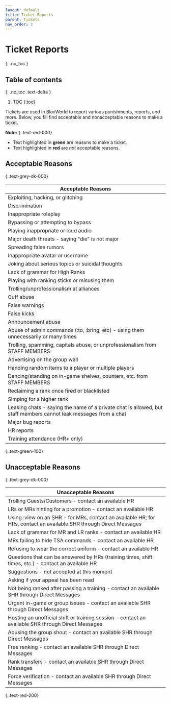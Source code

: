 ```yaml
---
layout: default
title: Ticket Reports
parent: Tickets
nav_order: 3
---
```


# Ticket Reports
{: .no_toc }

## Table of contents
{: .no_toc .text-delta }

1. TOC
{:toc}

Tickets are used in BloxWorld to report various punishments, reports, and more. Below, you fill find acceptable and nonacceptable reasons to make a ticket.

**Note:**
{:.text-red-000} 
- Text highlighted in **green** are reasons to make a ticket.
- Text highlighted in **red** are *not* acceptable reasons. 

## Acceptable Reasons
{:.text-grey-dk-000}

| Acceptable Reasons | 
| ------ | 
| Exploiting, hacking, or glitching | 
| Discrimination |
| Inappropriate roleplay | 
| Bypassing or attempting to bypass | 
| Playing inappropriate or loud audio | 
| Major death threats - saying "die" is not major | 
| Spreading false rumors | 
| Inappropriate avatar or username | 
| Joking about serious topics or suicidal thoughts | 
| Lack of grammar for High Ranks | 
| Playing with ranking sticks or misusing them | 
| Trolling/unprofessionalism at alliances | 
| Cuff abuse | 
| False warnings |
| False kicks | 
| Announcement abuse | 
| Abuse of admin commands (:to, :bring, etc) - using them unnecessarily or many times | 
| Trolling, spamming, capitals abuse, or unprofessionalism from STAFF MEMBERS |
| Advertising on the group wall | 
| Handing random items to a player or multiple players |
| Dancing/standing on in-game shelves, counters, etc. from STAFF MEMBERS | 
| Reclaiming a rank once fired or blacklisted | 
| Simping for a higher rank | 
| Leaking chats - saying the name of a private chat is allowed, but staff members cannot leak messages from a chat |
| Major bug reports | 
| HR reports |
| Training attendance (HR+ only) |
{:.text-green-100} 

## Unacceptable Reasons 
{:.text-grey-dk-000}

| Unacceptable Reasons | 
| ------ | 
| Trolling Guests/Customers - contact an available HR |
| LRs or MRs hinting for a promotion - contact an available HR | 
| Using :view on an SHR - for MRs, contact an available HR; for HRs, contact an available SHR through Direct Messages| 
| Lack of grammar for MR and LR ranks - contact an available HR | 
| MRs failing to hide TSA commands - contact an available HR | 
| Refusing to wear the correct uniform - contact an available HR | 
| Questions that can be answered by HRs (training times, shift times, etc.) - contact an available HR | 
| Suggestions - not accepted at this moment| 
| Asking if your appeal has been read | 
| Not being ranked after passing a training - contact an available SHR through Direct Messages | 
| Urgent in-game or group issues - contact an available SHR through Direct Messages | 
| Hosting an unofficial shift or training session - contact an available SHR through Direct Messages |
| Abusing the group shout - contact an available SHR through Direct Messages |
| Free ranking - contact an available SHR through Direct Messages |
| Rank transfers - contact an available SHR through Direct Messages| 
| Force verification - contact an available SHR through Direct Messages|
{:.text-red-200} 
